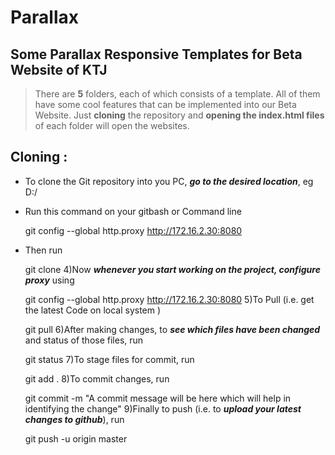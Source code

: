 # Parallax
## Some Parallax Responsive Templates for Beta Website of KTJ

> There are **5** folders, each of which consists of a template. All of them have some cool features that can be implemented into our Beta Website. Just **cloning** the repository and **opening the index.html files** of each folder will open the websites.

## Cloning : 

- To clone the Git repository into you PC, ***go to the desired location***, eg D:/    
- Run this command on your gitbash or Command line      
	
	git config --global http.proxy http://172.16.2.30:8080
- Then run        

	git clone <copy address from Repository>
4)Now ***whenever you start working on the project, configure proxy*** using       
	
	git config --global http.proxy http://172.16.2.30:8080 
5)To Pull (i.e. get the latest Code on local system )       

	git pull
6)After making changes, to ***see which files have been changed*** and status of those files, run       
	
	git status
7)To stage files for commit, run        

	git add .
8)To commit changes, run         

	git commit -m "A commit message will be here which will help in identifying the change"
9)Finally to push (i.e. to ***upload your latest changes to github***), run          

	git push -u origin master

